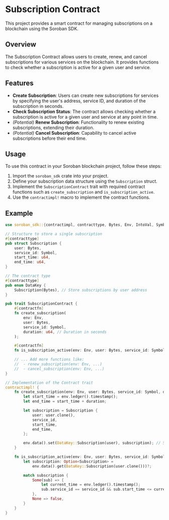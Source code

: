 
# Subscription Contract

This project provides a smart contract for managing subscriptions on a blockchain using the Soroban SDK.

## Overview

The Subscription Contract allows users to create, renew, and cancel subscriptions for various services on the blockchain. It provides functions to check whether a subscription is active for a given user and service.

## Features

- **Create Subscription**: Users can create new subscriptions for services by specifying the user's address, service ID, and duration of the subscription in seconds.
- **Check Subscription Status**: The contract allows checking whether a subscription is active for a given user and service at any point in time.
- *(Potential)* **Renew Subscription**: Functionality to renew existing subscriptions, extending their duration.
- *(Potential)* **Cancel Subscription**: Capability to cancel active subscriptions before their end time.

## Usage

To use this contract in your Soroban blockchain project, follow these steps:

1. Import the `soroban_sdk` crate into your project.
2. Define your subscription data structure using the `Subscription` struct.
3. Implement the `SubscriptionContract` trait with required contract functions such as `create_subscription` and `is_subscription_active`.
4. Use the `contractimpl!` macro to implement the contract functions.

## Example

```rust
use soroban_sdk::{contractimpl, contracttype, Bytes, Env, IntoVal, Symbol, Vec};

// Structure to store a single subscription
#[contracttype]
pub struct Subscription {
    user: Bytes,
    service_id: Symbol,
    start_time: u64,
    end_time: u64,
}

// The contract type
#[contracttype]
pub enum DataKey {
    Subscription(Bytes), // Store subscriptions by user address
}

pub trait SubscriptionContract {
    #[contractfn]
    fn create_subscription(
        env: Env,
        user: Bytes,
        service_id: Symbol,
        duration: u64, // Duration in seconds
    );

    #[contractfn]
    fn is_subscription_active(env: Env, user: Bytes, service_id: Symbol) -> bool;

    // ... Add more functions like:
    //  - renew_subscription(env: Env, ...)
    //  - cancel_subscription(env: Env, ...)
}

// Implementation of the Contract trait
contractimpl! {
    fn create_subscription(env: Env, user: Bytes, service_id: Symbol, duration: u64) {
        let start_time = env.ledger().timestamp();
        let end_time = start_time + duration;

        let subscription = Subscription {
            user: user.clone(),
            service_id,
            start_time,
            end_time,
        };

        env.data().set(DataKey::Subscription(user), subscription); // Store subscription
    }

    fn is_subscription_active(env: Env, user: Bytes, service_id: Symbol) -> bool {
        let subscription: Option<Subscription> = 
            env.data().get(DataKey::Subscription(user.clone()))?;

        match subscription {
            Some(sub) => {
                let current_time = env.ledger().timestamp();
                sub.service_id == service_id && sub.start_time <= current_time && current_time <= sub.end_time
            },
            None => false,
        }
    }
}


